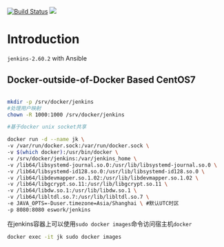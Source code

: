 [![Build Status](https://travis-ci.org/EsWork/docker-jenkins.svg?branch=master)](https://travis-ci.org/EsWork/docker-jenkins)
[![](https://images.microbadger.com/badges/image/eswork/jenkins.svg)](https://microbadger.com/images/eswork/jenkins "Get your own image badge on microbadger.com")

# Introduction

`jenkins-2.60.2` with Ansible

## Docker-outside-of-Docker Based CentOS7

```bash

mkdir -p /srv/docker/jenkins
#处理用户映射
chown -R 1000:1000 /srv/docker/jenkins

#基于docker unix socket共享

docker run -d --name jk \
-v /var/run/docker.sock:/var/run/docker.sock \
-v $(which docker):/usr/bin/docker \
-v /srv/docker/jenkins:/var/jenkins_home \
-v /lib64/libsystemd-journal.so.0:/usr/lib/libsystemd-journal.so.0 \
-v /lib64/libsystemd-id128.so.0:/usr/lib/libsystemd-id128.so.0 \
-v /lib64/libdevmapper.so.1.02:/usr/lib/libdevmapper.so.1.02 \
-v /lib64/libgcrypt.so.11:/usr/lib/libgcrypt.so.11 \
-v /lib64/libdw.so.1:/usr/lib/libdw.so.1 \
-v /lib64/libltdl.so.7:/usr/lib/libltdl.so.7 \
-e JAVA_OPTS=-Duser.timezone=Asia/Shanghai \ #默认UTC时区
-p 8080:8080 eswork/jenkins
```

在jenkins容器上可以使用`sudo docker images`命令访问宿主机`docker`

```bash
docker exec -it jk sudo docker images
```
